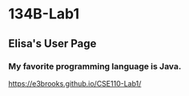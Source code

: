 # 134B-Lab1

## Elisa's User Page

### My favorite programming language is Java.

https://e3brooks.github.io/CSE110-Lab1/
